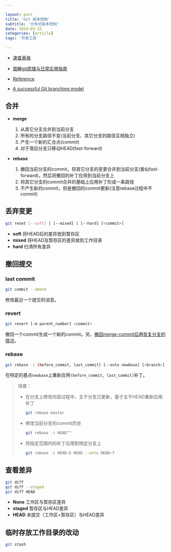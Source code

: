```yaml
---

layout: post
title: 'Git 版本控制'
subtitle: '分布式版本控制'
date: 2019-03-22
categories: [article]
tags: '开发工具' 

---
```


- [速查表格](../../../assets/pdf/git-cheat-sheet.pdf)

- [图解git原理与日常实用指南](https://segmentfault.com/a/1190000018272902)

- [Reference](https://git-scm.com/docs)

- [A successful Git branching model](https://nvie.com/posts/a-successful-git-branching-model/)

## 合并

- **merge**

  1. 从其它分支合并到当前分支
  2. 所有的分支路径不变(当前分支、其它分支的路径互相独立)
  3. 产生一个新的汇合点(commit)
  4. 对于落后分支只移动HEAD(fast-forward)
 
- **rebase**

  1. 撤回当前分支的commit，将其它分支的变更合并到当前分支(类似fast-forward)，然后将撤回的补丁应用到当前分支上
  2. 将其它分支的commit合并的基础上应用补丁形成一条路径
  3. 不产生新的commit，但是撤回的commit更新(注意rebase过程中不commit) 

## 丢弃变更

```sh
git reset [--soft] | [--mixed] | [--hard] [<commit>]
```

- **soft** 将HEAD后的差异放到暂存区
- **mixed** 将HEAD及暂存区的差异放到工作目录
- **hard** 扫清所有差异

## 撤回提交

### last commit

```sh
git commit --amend
```
修改最近一个提交的消息。

### revert

```sh
git revert [-m parent_number] <commit>
```

撤回一个commit生成一个新的commit。另，[撤回merge-commit后再恢复分支的情况](http://blog.psjay.com/posts/git-revert-merge-commit/)。

### rebase

```sh
git rebase -i (before_commit, last_commit] [--onto newbase] [<branch>]
```
在特定的基点`newbase`上重新应用`(before_commit, last_commit]`补丁。

> 场景：
> - 在分支上修改内容过程中，主干分支已更新，基于主干HEAD重新应用补丁
>   ```sh
>   git rebase master
>   ```
> - 修改当前分支的commit历史
>   ```sh
>   git rebase -i HEAD^^
>   ```
> - 将指定范围内的补丁应用到特定分支上
>   ```sh
>   git rebase -i HEAD~5 HEAD --onto HEAD~7
>   ```

## 查看差异

```sh
git diff 
git diff --staged
git diff HEAD
```

- **None** 工作区与暂存区差异
- **staged** 暂存区与HEAD差异
- **HEAD** 未提交（工作区+暂存区）与HEAD差异

## 临时存放工作目录的改动

```sh
git stash
```